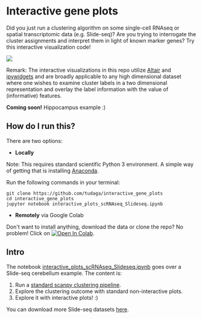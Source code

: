 # Interactive gene plots
Did you just run a clustering algorithm on some single-cell RNAseq or spatial transcriptomic data (e.g. Slide-seq)? Are you trying to interrogate the cluster assignments and interpret them in light of known marker genes? Try this interactive visualization code!

![](interactive_legend.gif)

Remark: The interactive visualizations in this repo utilize [Altair](https://altair-viz.github.io/index.html) and [ipywidgets](https://ipywidgets.readthedocs.io/en/latest/index.html) and are broadly applicable to any high dimensional dataset where one wishes to examine cluster labels in a two dimensional representation and overlay the label information with the value of (informative) features.

**Coming soon!** Hippocampus example :)

## How do I run this?
There are two options:
* **Locally**

Note: This requires standard scientific Python 3 environment. A simple way of getting that is installing [Anaconda](https://www.anaconda.com/distribution/#download-section).

Run the following commands in your terminal:
```
git clone https://github.com/tudaga/interactive_gene_plots
cd interactive_gene_plots
jupyter notebook interactive_plots_scRNAseq_Slideseq.ipynb
```
* **Remotely** via Google Colab

Don't want to install anything, download the data or clone the repo? No problem! Click on <a href="https://colab.research.google.com/github/tudaga/interactive_gene_plots/blob/master/Interactive_plots_scRNAseq_Slideseq.ipynb" target="_parent"><img src="https://colab.research.google.com/assets/colab-badge.svg" alt="Open In Colab"/></a>.

## Intro 
The notebook [interactive_plots_scRNAseq_Slideseq.ipynb](https://github.com/tudaga/interactive_gene_plots/blob/master/Interactive_plots_scRNAseq_Slideseq.ipynb) goes over a Slide-seq cerebellum example. The content is:
1. Run a [standard scanpy clustering pipeline](https://scanpy-tutorials.readthedocs.io/en/latest/pbmc3k.html).
2. Explore the clustering outcome with standard non-interactive plots.
3. Explore it with interactive plots! :)

You can download more Slide-seq datasets [here](https://singlecell.broadinstitute.org/single_cell/study/SCP815/sensitive-spatial-genome-wide-expression-profiling-at-cellular-resolution#study-download).
